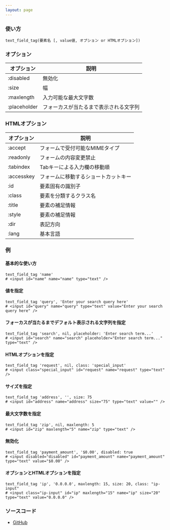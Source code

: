 ```yaml
---
layout: page
---
```

### 使い方
    text_field_tag(要素名 [, value値, オプション or HTMLオプション])

### オプション

オプション        | 説明
-------------|--------------------
:disabled    | 無効化
:size        | 幅
:maxlength   | 入力可能な最大文字数
:placeholder | フォーカスが当たるまで表示される文字列

### HTMLオプション

オプション      | 説明
-----------|-------------------
:accept    | フォームで受付可能なMIMEタイプ
:readonly  | フォームの内容変更禁止
:tabindex  | Tabキーによる入力欄の移動順
:accesskey | フォームに移動するショートカットキー
:id        | 要素固有の識別子
:class     | 要素を分類するクラス名
:title     | 要素の補足情報
:style     | 要素の補足情報
:dir       | 表記方向
:lang      | 基本言語

### 例
#### 基本的な使い方
    text_field_tag 'name'
    # <input id="name" name="name" type="text" />

#### 値を指定
    text_field_tag 'query', 'Enter your search query here'
    # <input id="query" name="query" type="text" value="Enter your search query here" />

#### フォーカスが当たるまでデフォルト表示される文字列を指定
    text_field_tag 'search', nil, placeholder: 'Enter search term...'
    # <input id="search" name="search" placeholder="Enter search term..." type="text" />

#### HTMLオプションを指定
    text_field_tag 'request', nil, class: 'special_input'
    # <input class="special_input" id="request" name="request" type="text" />

#### サイズを指定
    text_field_tag 'address', '', size: 75
    # <input id="address" name="address" size="75" type="text" value="" />

#### 最大文字数を指定
    text_field_tag 'zip', nil, maxlength: 5
    # <input id="zip" maxlength="5" name="zip" type="text" />

#### 無効化
    text_field_tag 'payment_amount', '$0.00', disabled: true
    # <input disabled="disabled" id="payment_amount" name="payment_amount" type="text" value="$0.00" />

#### オプションとHTMLオプションを指定
    text_field_tag 'ip', '0.0.0.0', maxlength: 15, size: 20, class: "ip-input"
    # <input class="ip-input" id="ip" maxlength="15" name="ip" size="20" type="text" value="0.0.0.0" />

### ソースコード
* [GitHub](https://github.com/rails/rails/blob/f33d52c95217212cbacc8d5e44b5a8e3cdc6f5b3/actionview/lib/action_view/helpers/form_tag_helper.rb#L197)